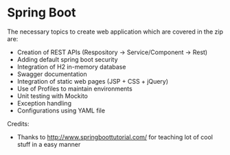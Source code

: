 # Spring Boot
The necessary topics to create web application which are covered in the zip are:
- Creation of REST APIs (Respository -> Service/Component -> Rest)
- Adding default spring boot security
- Integration of H2 in-memory database
- Swagger documentation
- Integration of static web pages (JSP + CSS + jQuery)
- Use of Profiles to maintain environments
- Unit testing with Mockito
- Exception handling
- Configurations using YAML file

Credits:
- Thanks to http://www.springboottutorial.com/ for teaching lot of cool stuff in a easy manner
